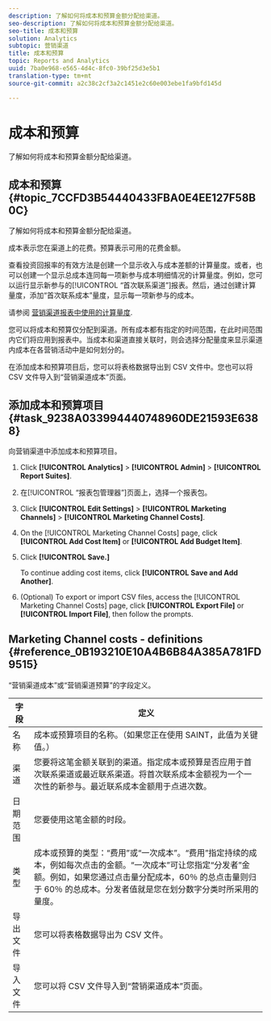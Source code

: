 ```yaml
---
description: 了解如何将成本和预算金额分配给渠道。
seo-description: 了解如何将成本和预算金额分配给渠道。
seo-title: 成本和预算
solution: Analytics
subtopic: 营销渠道
title: 成本和预算
topic: Reports and Analytics
uuid: 7ba0e968-e565-4d4c-8fc0-39bf25d3e5b1
translation-type: tm+mt
source-git-commit: a2c38c2cf3a2c1451e2c60e003ebe1fa9bfd145d

---
```



# 成本和预算

了解如何将成本和预算金额分配给渠道。

## 成本和预算 {#topic_7CCFD3B54440433FBA0E4EE127F58B0C}

了解如何将成本和预算金额分配给渠道。

成本表示您在渠道上的花费。预算表示可用的花费金额。

查看投资回报率的有效方法是创建一个显示收入与成本差额的计算量度。或者，也可以创建一个显示总成本连同每一项新参与成本明细情况的计算量度。例如，您可以运行显示新参与的[!UICONTROL “首次联系渠道”]报表。然后，通过创建计算量度，添加“首次联系成本”量度，显示每一项新参与的成本。

请参阅 [营销渠道报表中使用的计算量度](../../components/c-marketing-channels/c-channel-calc-metrics.md#topic_4521D324A79E43EF99E69FCDE1E92F74).

您可以将成本和预算仅分配到渠道。所有成本都有指定的时间范围，在此时间范围内它们将应用到报表中。当成本和渠道直接关联时，则会选择分配量度来显示渠道内成本在各营销活动中是如何划分的。

在添加成本和预算项目后，您可以将表格数据导出到 CSV 文件中。您也可以将 CSV 文件导入到“营销渠道成本”页面。

## 添加成本和预算项目 {#task_9238A033994440748960DE21593E6388}

向营销渠道中添加成本和预算项目。

1. Click **[!UICONTROL Analytics]** &gt; **[!UICONTROL Admin]** &gt; **[!UICONTROL Report Suites]**.
1. 在[!UICONTROL “报表包管理器”]页面上，选择一个报表包。
1. Click **[!UICONTROL Edit Settings]** &gt; **[!UICONTROL Marketing Channels]** &gt; **[!UICONTROL Marketing Channel Costs]**.
1. On the [!UICONTROL Marketing Channel Costs] page, click **[!UICONTROL Add Cost Item]** or **[!UICONTROL Add Budget Item]**.
1. Click **[!UICONTROL Save.]**

   To continue adding cost items, click **[!UICONTROL Save and Add Another]**.

1. (Optional) To export or import CSV files, access the [!UICONTROL Marketing Channel Costs] page, click **[!UICONTROL Export File]** or **[!UICONTROL Import File]**, then follow the prompts.

## Marketing Channel costs - definitions {#reference_0B193210E10A4B6B84A385A781FD9515}

“营销渠道成本”或“营销渠道预算”的字段定义。



| 字段 | 定义 |
|--- |--- |
| 名称 | 成本或预算项目的名称。（如果您正在使用 SAINT，此值为关键值。） |
| 渠道 | 您要将这笔金额关联到的渠道。指定成本或预算是否应用于首次联系渠道或最近联系渠道。将首次联系成本金额视为一个一次性的新参与。最近联系成本金额用于点进次数。 |
| 日期范围 | 您要使用这笔金额的时段。 |
| 类型 | 成本或预算的类型：“费用”或“一次成本”。“费用”指定持续的成本，例如每次点击的金额。“一次成本”可让您指定“分发者”金额。例如，如果您通过点击量分配成本，60％ 的总点击量则归于 60％ 的总成本。分发者值就是您在划分数字分类时所采用的量度。 |
| 导出文件 | 您可以将表格数据导出为 CSV 文件。 |
| 导入文件 | 您可以将 CSV 文件导入到“营销渠道成本”页面。 |
